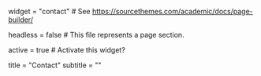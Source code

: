 widget = "contact" # See https://sourcethemes.com/academic/docs/page-builder/ 

headless = false # This file represents a page section. 

active = true # Activate this widget? 

title = "Contact" 
subtitle = ""